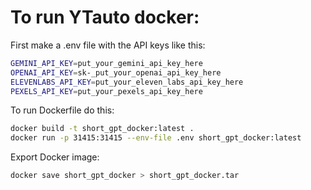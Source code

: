 # To run YTauto docker:


First make a .env file with the API keys like this:

```bash
GEMINI_API_KEY=put_your_gemini_api_key_here
OPENAI_API_KEY=sk-_put_your_openai_api_key_here
ELEVENLABS_API_KEY=put_your_eleven_labs_api_key_here
PEXELS_API_KEY=put_your_pexels_api_key_here
```


To run Dockerfile do this:
```bash
docker build -t short_gpt_docker:latest .
docker run -p 31415:31415 --env-file .env short_gpt_docker:latest
```
Export Docker image:
```bash
docker save short_gpt_docker > short_gpt_docker.tar
```
